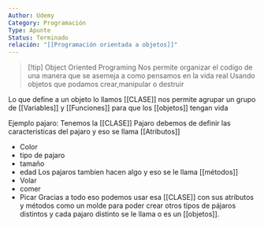 ```yaml
---
Author: Udemy
Category: Programación
Type: Apunte
Status: Terminado
relación: "[[Programación orientada a objetos]]"
---
```

>[!tip] Object Oriented Programing
>Nos permite organizar el codigo de una manera que se asemeja a como pensamos en la vida real
>Usando objetos que podamos crear,manipular o destruir 

Lo que define a un objeto lo llamos [[CLASE]]
nos permite agrupar un grupo de [[Variables]] y [[Funciones]] para que los [[objetos]] tengan vida

Ejemplo pajaro:
Tenemos la [[CLASE]] Pajaro debemos de definir las caracteristicas del pajaro y eso se llama [[Atributos]]
- Color
- tipo de pajaro
- tamaño
- edad
Los pajaros tambien hacen algo y eso se le llama [[métodos]]
- Volar
- comer
- Picar
Gracias a todo eso podemos usar esa [[CLASE]] con sus atributos y métodos como un molde para poder crear otros tipos de pájaros distintos y cada pajaro distinto se le llama o es un [[objetos]].